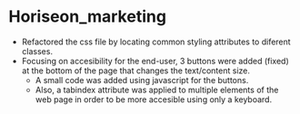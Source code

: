 # Horiseon_marketing

* Refactored the css file by locating common styling attributes to diferent classes.
* Focusing on accesibility for the end-user, 3 buttons were added (fixed) at the bottom of the page that changes the text/content size.
  * A small code was added using javascript for the buttons.
  * Also, a tabindex attribute was applied to multiple elements of the web page in order to be more accesible using only a keyboard.
 
